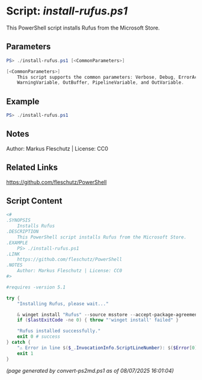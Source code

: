 Script: *install-rufus.ps1*
========================

This PowerShell script installs Rufus from the Microsoft Store.

Parameters
----------
```powershell
PS> ./install-rufus.ps1 [<CommonParameters>]

[<CommonParameters>]
    This script supports the common parameters: Verbose, Debug, ErrorAction, ErrorVariable, WarningAction, 
    WarningVariable, OutBuffer, PipelineVariable, and OutVariable.
```

Example
-------
```powershell
PS> ./install-rufus.ps1

```

Notes
-----
Author: Markus Fleschutz | License: CC0

Related Links
-------------
https://github.com/fleschutz/PowerShell

Script Content
--------------
```powershell
<#
.SYNOPSIS
	Installs Rufus
.DESCRIPTION
	This PowerShell script installs Rufus from the Microsoft Store.
.EXAMPLE
	PS> ./install-rufus.ps1
.LINK
	https://github.com/fleschutz/PowerShell
.NOTES
	Author: Markus Fleschutz | License: CC0
#>

#requires -version 5.1

try {
	"Installing Rufus, please wait..."

	& winget install "Rufus" --source msstore --accept-package-agreements --accept-source-agreements
	if ($lastExitCode -ne 0) { throw "'winget install' failed" }

	"Rufus installed successfully."
	exit 0 # success
} catch {
	"⚠️ Error in line $($_.InvocationInfo.ScriptLineNumber): $($Error[0])"
	exit 1
}
```

*(page generated by convert-ps2md.ps1 as of 08/07/2025 16:01:04)*
